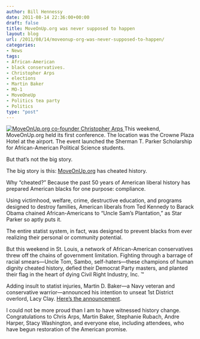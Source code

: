 ```yaml
---
author: Bill Hennessy
date: 2011-08-14 22:36:00+00:00
draft: false
title: MoveOnUp.org was never supposed to happen
layout: blog
url: /2011/08/14/moveonup-org-was-never-supposed-to-happen/
categories:
- News
tags:
- African-American
- black conservatives.
- Christopher Arps
- elections
- Martin Baker
- MO-1
- MoveOneUp
- Politics tea party
- Politics
type: "post"
---
```


[![MoveOnUp.org co-founder Christopher Arps](https://hennessysview.com/wp-content/uploads/2011/08/arps1_thumb.jpg)
](https://hennessysview.com/wp-content/uploads/2011/08/arps1.jpg)This weekend, MoveOnUp.org held its first conference. The location was the Crowne Plaza Hotel at the airport. The event launched the Sherman T. Parker Scholarship for African-American Political Science students. 

But that’s not the big story.

The big story is this: [MoveOnUp.org](https://moveonup.ning.com/) has cheated history.

Why “cheated?” Because the past 50 years of American liberal history has prepared American blacks for one purpose: compliance. 

Using victimhood, welfare, crime, destructive education, and programs designed to destroy families, American liberals from Ted Kennedy to Barack Obama chained African-Americans to “Uncle Sam’s Plantation,” as Star Parker so aptly puts it. 

The entire statist system, in fact, was designed to prevent blacks from ever realizing their personal or community potential. 

But this weekend in St. Louis, a network of African-American conservatives threw off the chains of government limitation. Fighting through a barrage of racial smears—Uncle Tom, Sambo, self-haters—these champions of human dignity cheated history, defied their Democrat Party masters, and planted their flag in the heart of dying Civil Right Industry, Inc. ™

Adding insult to statist injuries, Martin D. Baker—a Navy veteran and conservative warrior—announced his intention to unseat 1st District overlord, Lacy Clay. [Here’s the announcement](https://qik.com/video/43262169).

I could not be more proud than I am to have witnessed history change. Congratulations to Chris Arps, Martin Baker, Stephanie Rubach, Andre Harper, Stacy Washington, and everyone else, including attendees, who have begun restoration of the American promise.

